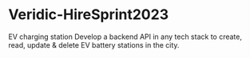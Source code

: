 # Veridic-HireSprint2023

EV charging station
Develop a backend API in any tech stack to create, read, update & delete EV battery stations in the city.

